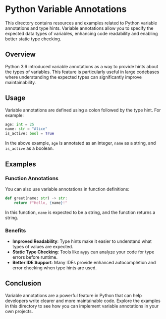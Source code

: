 # Python Variable Annotations

This directory contains resources and examples related to Python variable annotations and type hints. Variable annotations allow you to specify the expected data types of variables, enhancing code readability and enabling better static type checking.

## Overview

Python 3.6 introduced variable annotations as a way to provide hints about the types of variables. This feature is particularly useful in large codebases where understanding the expected types can significantly improve maintainability.

## Usage

Variable annotations are defined using a colon followed by the type hint. For example:

```python
age: int = 25
name: str = "Alice"
is_active: bool = True
```

In the above example, `age` is annotated as an integer, `name` as a string, and `is_active` as a boolean.

## Examples

### Function Annotations

You can also use variable annotations in function definitions:

```python
def greet(name: str) -> str:
    return f"Hello, {name}!"
```

In this function, `name` is expected to be a string, and the function returns a string.

### Benefits

- **Improved Readability**: Type hints make it easier to understand what types of values are expected.
- **Static Type Checking**: Tools like `mypy` can analyze your code for type errors before runtime.
- **Better IDE Support**: Many IDEs provide enhanced autocompletion and error checking when type hints are used.

## Conclusion

Variable annotations are a powerful feature in Python that can help developers write clearer and more maintainable code. Explore the examples in this directory to see how you can implement variable annotations in your own projects.
